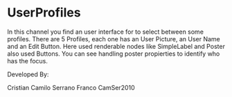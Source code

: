 # UserProfiles

In this channel you find an user interface for to select between some profiles. 
There are 5 Profiles, each one has an User Picture, an User Name and an Edit Button.
Here used renderable nodes like SimpleLabel and Poster also used Buttons.
You can see handling poster propierties to identify who has the focus.

Developed By:

Cristian Camilo Serrano Franco 
CamSer2010
